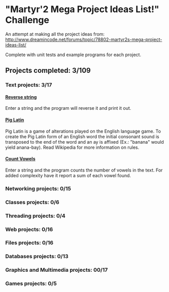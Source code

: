 # "Martyr'2 Mega Project Ideas List!" Challenge
An attempt at making all the project ideas from: http://www.dreamincode.net/forums/topic/78802-martyr2s-mega-project-ideas-list/

Complete with unit tests and example programs for each project.

## Projects completed: 3/109

### Text projects: 3/17

#### [Reverse string](Text/ReverseString)
Enter a string and the program will reverse it and print it out.

#### [Pig Latin](Text/PigLatin)
Pig Latin is a game of alterations played on the English language game. To create the Pig Latin form of an English word the initial consonant sound is transposed to the end of the word and an ay is affixed (Ex.: "banana" would yield anana-bay). Read Wikipedia for more information on rules.

#### [Count Vowels](Text/CountVowels)
Enter a string and the program counts the number of vowels in the text. For added complexity have it report a sum of each vowel found.

### Networking projects: 0/15

### Classes projects: 0/6

### Threading projects: 0/4

### Web projects: 0/16

### Files projects: 0/16

### Databases projects: 0/13

### Graphics and Multimedia projects: 00/17

### Games projects: 0/5